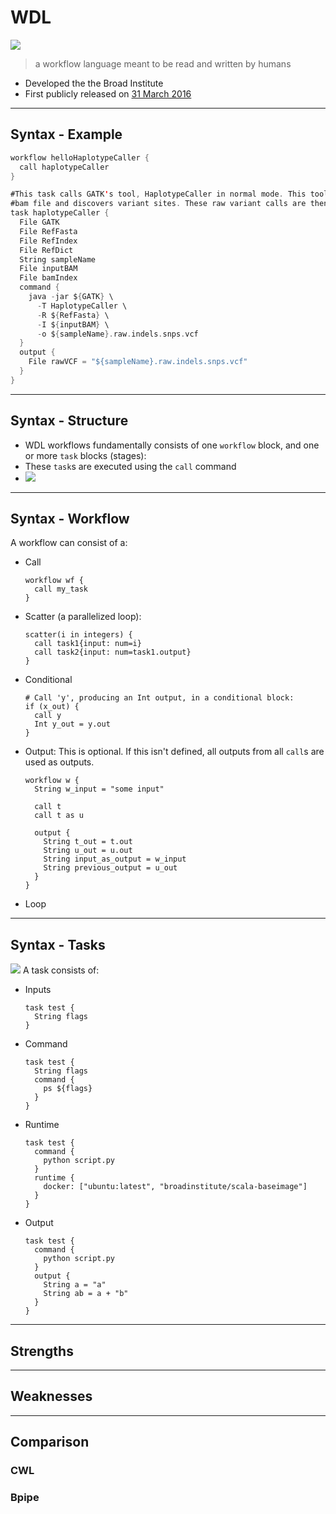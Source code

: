 # WDL

![](https://software.broadinstitute.org/wdl/resources/img_shared/wdl-logo_white.png)

> a workflow language meant to be read and written by humans

* Developed the the Broad Institute
* First publicly released on [31 March 2016](https://software.broadinstitute.org/gatk/blog?id=7349)

---
## Syntax - Example
```scala
workflow helloHaplotypeCaller {
  call haplotypeCaller
}

#This task calls GATK's tool, HaplotypeCaller in normal mode. This tool takes a pre-processed 
#bam file and discovers variant sites. These raw variant calls are then written to a vcf file.
task haplotypeCaller {
  File GATK
  File RefFasta
  File RefIndex
  File RefDict
  String sampleName
  File inputBAM
  File bamIndex
  command {
    java -jar ${GATK} \
      -T HaplotypeCaller \
      -R ${RefFasta} \
      -I ${inputBAM} \
      -o ${sampleName}.raw.indels.snps.vcf
  }
  output {
    File rawVCF = "${sampleName}.raw.indels.snps.vcf"
  }
}
```
---
## Syntax - Structure

* WDL workflows fundamentally consists of one `workflow` block, and one or more `task` blocks (stages):
* These `task`s are executed using the `call` command
* ![](https://software.broadinstitute.org/wdl/img/WDL-workflow.png)
---
## Syntax - Workflow
A workflow can consist of a:
* Call
    ```
    workflow wf {
      call my_task
    }
    ```
* Scatter (a parallelized loop):
    ```
    scatter(i in integers) {
      call task1{input: num=i}
      call task2{input: num=task1.output}
    }
    ```
* Conditional
    ```
    # Call 'y', producing an Int output, in a conditional block:
    if (x_out) {
      call y
      Int y_out = y.out
    }
    ```
* Output:
    This is optional. If this isn't defined, all outputs from all `call`s are used as outputs.
    ```
    workflow w {
      String w_input = "some input"
      
      call t
      call t as u
      
      output {
        String t_out = t.out
        String u_out = u.out
        String input_as_output = w_input
        String previous_output = u_out
      }
    }
    ```
* Loop
---
## Syntax - Tasks
![](https://software.broadinstitute.org/wdl/img/WDL-task-variables.png)
A task consists of:
* Inputs
    ```
    task test {
      String flags
    }
    ```
* Command
    ```
    task test {
      String flags
      command {
        ps ${flags}
      }
    }
    ```
* Runtime
    ```
    task test {
      command {
        python script.py
      }
      runtime {
        docker: ["ubuntu:latest", "broadinstitute/scala-baseimage"]
      }
    }
    ```
* Output
    ```
    task test {
      command {
        python script.py
      }
      output {
        String a = "a"
        String ab = a + "b"
      }
    }
    ```
---
## Strengths

---
## Weaknesses
---
## Comparison
### CWL

### Bpipe
